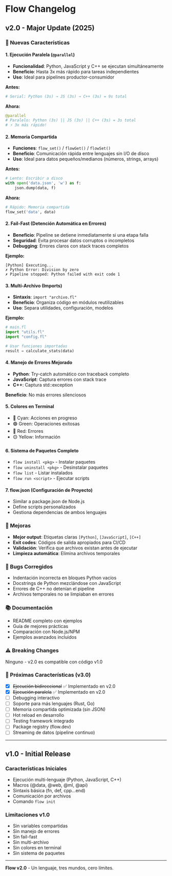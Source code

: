 # Flow Changelog

## v2.0 - Major Update (2025)

### 🎉 Nuevas Características

#### 1. Ejecución Paralela (`@parallel`)
- **Funcionalidad**: Python, JavaScript y C++ se ejecutan simultáneamente
- **Beneficio**: Hasta 3x más rápido para tareas independientes
- **Uso**: Ideal para pipelines productor-consumidor

**Antes:**
```python
# Serial: Python (3s) → JS (3s) → C++ (3s) = 9s total
```

**Ahora:**
```python
@parallel
# Paralelo: Python (3s) || JS (3s) || C++ (3s) = 3s total
# ⚡ 3x más rápido!
```

#### 2. Memoria Compartida
- **Funciones**: `flow_set()` / `flowGet()` / `flowSet()`
- **Beneficio**: Comunicación rápida entre lenguajes sin I/O de disco
- **Uso**: Ideal para datos pequeños/medianos (números, strings, arrays)

**Antes:**
```python
# Lento: Escribir a disco
with open('data.json', 'w') as f:
    json.dump(data, f)
```

**Ahora:**
```python
# Rápido: Memoria compartida
flow_set('data', data)
```

#### 2. Fail-Fast (Detención Automática en Errores)
- **Beneficio**: Pipeline se detiene inmediatamente si una etapa falla
- **Seguridad**: Evita procesar datos corruptos o incompletos
- **Debugging**: Errores claros con stack traces completos

**Ejemplo:**
```
[Python] Executing...
✗ Python Error: Division by zero
✗ Pipeline stopped: Python failed with exit code 1
```

#### 3. Multi-Archivo (Imports)
- **Sintaxis**: `import "archivo.fl"`
- **Beneficio**: Organiza código en módulos reutilizables
- **Uso**: Separa utilidades, configuración, modelos

**Ejemplo:**
```python
# main.fl
import "utils.fl"
import "config.fl"

# Usar funciones importadas
result = calculate_stats(data)
```

#### 4. Manejo de Errores Mejorado
- **Python**: Try-catch automático con traceback completo
- **JavaScript**: Captura errores con stack trace
- **C++**: Captura std::exception

**Beneficio**: No más errores silenciosos

#### 5. Colores en Terminal
- 🔵 Cyan: Acciones en progreso
- 🟢 Green: Operaciones exitosas
- 🔴 Red: Errores
- 🟡 Yellow: Información

#### 6. Sistema de Paquetes Completo
- `flow install <pkg>` - Instalar paquetes
- `flow uninstall <pkg>` - Desinstalar paquetes
- `flow list` - Listar instalados
- `flow run <script>` - Ejecutar scripts

#### 7. flow.json (Configuración de Proyecto)
- Similar a package.json de Node.js
- Define scripts personalizados
- Gestiona dependencias de ambos lenguajes

### 🔧 Mejoras

- **Mejor output**: Etiquetas claras `[Python]`, `[JavaScript]`, `[C++]`
- **Exit codes**: Códigos de salida apropiados para CI/CD
- **Validación**: Verifica que archivos existan antes de ejecutar
- **Limpieza automática**: Elimina archivos temporales

### 🐛 Bugs Corregidos

- Indentación incorrecta en bloques Python vacíos
- Docstrings de Python mezclándose con JavaScript
- Errores de C++ no detenían el pipeline
- Archivos temporales no se limpiaban en errores

### 📚 Documentación

- README completo con ejemplos
- Guía de mejores prácticas
- Comparación con Node.js/NPM
- Ejemplos avanzados incluidos

### ⚠️ Breaking Changes

Ninguno - v2.0 es compatible con código v1.0

### 🎯 Próximas Características (v3.0)

- [x] ~~Ejecución bidireccional~~ ✅ Implementado en v2.0
- [x] ~~Ejecución paralela~~ ✅ Implementado en v2.0
- [ ] Debugging interactivo
- [ ] Soporte para más lenguajes (Rust, Go)
- [ ] Memoria compartida optimizada (sin JSON)
- [ ] Hot reload en desarrollo
- [ ] Testing framework integrado
- [ ] Package registry (flow.dev)
- [ ] Streaming de datos (pipeline continuo)

---

## v1.0 - Initial Release

### Características Iniciales

- Ejecución multi-lenguaje (Python, JavaScript, C++)
- Macros (@data, @web, @ml, @api)
- Sintaxis básica (fn, def, cpp...end)
- Comunicación por archivos
- Comando `flow init`

### Limitaciones v1.0

- Sin variables compartidas
- Sin manejo de errores
- Sin fail-fast
- Sin multi-archivo
- Sin colores en terminal
- Sin sistema de paquetes

---

**Flow v2.0** - Un lenguaje, tres mundos, cero límites.
